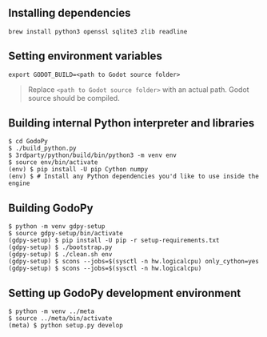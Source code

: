 ## Installing dependencies
```
brew install python3 openssl sqlite3 zlib readline
```

## Setting environment variables
```
export GODOT_BUILD=<path to Godot source folder>
```
> Replace `<path to Godot source folder>` with an actual path. Godot source should be compiled.


## Building internal Python interpreter and libraries
```
$ cd GodoPy
$ ./build_python.py
$ 3rdparty/python/build/bin/python3 -m venv env
$ source env/bin/activate
(env) $ pip install -U pip Cython numpy
(env) $ # Install any Python dependencies you'd like to use inside the engine
```


## Building GodoPy
```
$ python -m venv gdpy-setup
$ source gdpy-setup/bin/activate
(gdpy-setup) $ pip install -U pip -r setup-requirements.txt
(gdpy-setup) $ ./bootstrap.py
(gdpy-setup) $ ./clean.sh env
(gdpy-setup) $ scons --jobs=$(sysctl -n hw.logicalcpu) only_cython=yes
(gdpy-setup) $ scons --jobs=$(sysctl -n hw.logicalcpu)
```


## Setting up GodoPy development environment
```
$ python -m venv ../meta
$ source ../meta/bin/activate
(meta) $ python setup.py develop
```
